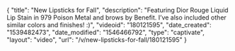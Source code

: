 {
    "title": "New Lipsticks for Fall",
    "description": "Featuring Dior Rouge Liquid Lip Stain in 979 Poison Metal and brows by Benefit. I’ve also included other similar colors and finishes! :)",
    "videoid": "180121595",
    "date_created": "1539482473",
    "date_modified": "1546466792",
    "type": "captivate",
    "layout": "video",
    "url": "\/v\/new-lipsticks-for-fall\/180121595"
}